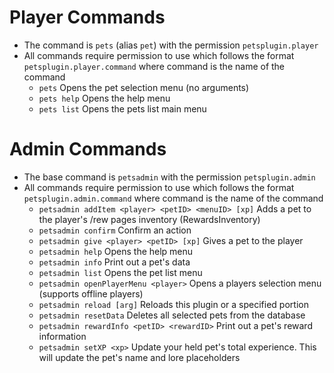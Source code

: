 # Player Commands
- The command is `pets` (alias `pet`) with the permission `petsplugin.player`
- All commands require permission to use which follows the format `petsplugin.player.command` where command is the name of the command
    - `pets` Opens the pet selection menu (no arguments)
    - `pets help` Opens the help menu
    - `pets list` Opens the pets list main menu

# Admin Commands
- The base command is `petsadmin` with the permission `petsplugin.admin`
- All commands require permission to use which follows the format `petsplugin.admin.command` where command is the name of the command
    - `petsadmin addItem <player> <petID> <menuID> [xp]` Adds a pet to the player's /rew pages inventory (RewardsInventory)
    - `petsadmin confirm` Confirm an action
    - `petsadmin give <player> <petID> [xp]` Gives a pet to the player
    - `petsadmin help` Opens the help menu
    - `petsadmin info` Print out a pet's data
    - `petsadmin list` Opens the pet list menu
    - `petsadmin openPlayerMenu <player>` Opens a players selection menu (supports offline players)
    - `petsadmin reload [arg]` Reloads this plugin or a specified portion
    - `petsadmin resetData` Deletes all selected pets from the database
    - `petsadmin rewardInfo <petID> <rewardID>` Print out a pet's reward information
    - `petsadmin setXP <xp>` Update your held pet's total experience. This will update the pet's name and lore placeholders